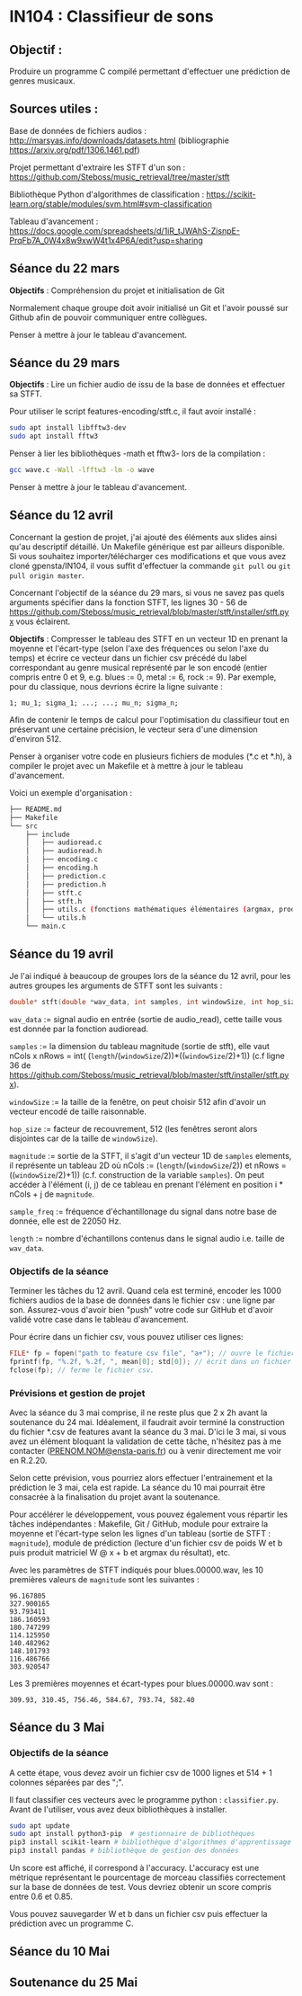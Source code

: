 # IN104 : Classifieur de sons

## Objectif :

Produire un programme C compilé permettant d'effectuer une prédiction de genres musicaux. 

## Sources utiles :

Base de données de fichiers audios : http://marsyas.info/downloads/datasets.html (bibliographie https://arxiv.org/pdf/1306.1461.pdf)


Projet permettant d'extraire les STFT d'un son : https://github.com/Steboss/music_retrieval/tree/master/stft

Bibliothèque Python d'algorithmes de classification : https://scikit-learn.org/stable/modules/svm.html#svm-classification

Tableau d'avancement : https://docs.google.com/spreadsheets/d/1iR_tJWAhS-ZisnpE-PrqFb7A_0W4x8w9xwW4t1x4P6A/edit?usp=sharing

## Séance du 22 mars

**Objectifs** : Compréhension du projet et initialisation de Git

Normalement chaque groupe doit avoir initialisé un Git et l'avoir poussé sur Github afin de pouvoir communiquer entre collègues. 

Penser à mettre à jour le tableau d'avancement.

## Séance du 29 mars

**Objectifs** : Lire un fichier audio de issu de la base de données et effectuer sa STFT.

Pour utiliser le script features-encoding/stft.c, il faut avoir installé :

```bash
sudo apt install libfftw3-dev
sudo apt install fftw3 
```

Penser à lier les bibliothèques -math et fftw3- lors de la compilation :

```bash
gcc wave.c -Wall -lfftw3 -lm -o wave
```
Penser à mettre à jour le tableau d'avancement.

## Séance du 12 avril

Concernant la gestion de projet, j'ai ajouté des éléments aux slides ainsi qu'au descriptif détaillé. Un Makefile générique est par ailleurs disponible. 
Si vous souhaitez importer/télécharger ces modifications et que vous avez cloné gpensta/IN104, il vous suffit d'effectuer la commande `git pull` ou `git pull origin master`. 

Concernant l'objectif de la séance du 29 mars, si vous ne savez pas quels arguments spécifier dans la fonction STFT, les lignes 30 - 56 de https://github.com/Steboss/music_retrieval/blob/master/stft/installer/stft.pyx vous éclairent. 

**Objectifs** : Compresser le tableau des STFT en un vecteur 1D en prenant la moyenne et l'écart-type (selon l'axe des fréquences ou selon l'axe du temps) et écrire ce vecteur dans un fichier csv précédé du label correspondant au genre musical représenté par le son encodé (entier compris entre 0 et 9, e.g. blues := 0, metal := 6, rock := 9). Par exemple, pour du classique, nous devrions écrire la ligne suivante :

```csv
1; mu_1; sigma_1; ...; ...; mu_n; sigma_n;
```

Afin de contenir le temps de calcul pour l'optimisation du classifieur tout en préservant une certaine précision, le vecteur sera d'une dimension d'environ 512.

Penser à organiser votre code en plusieurs fichiers de modules (*.c et *.h), à compiler le projet avec un Makefile et à mettre à jour le tableau d'avancement.

Voici un exemple d'organisation : 

```bash
├── README.md
├── Makefile
└── src
    ├── include
    │   ├── audioread.c 
    │   ├── audioread.h
    │   ├── encoding.c 
    │   ├── encoding.h
    │   ├── prediction.c
    │   ├── prediction.h
    │   ├── stft.c
    │   ├── stft.h
    │   ├── utils.c (fonctions mathématiques élémentaires (argmax, produit matriciel ... ))
    │   └── utils.h
    └── main.c
```

## Séance du 19 avril

Je l'ai indiqué à beaucoup de groupes lors de la séance du 12 avril, pour les autres groupes les arguments de STFT sont les suivants :

```C
double* stft(double *wav_data, int samples, int windowSize, int hop_size, double *magnitude, int sample_freq, int length)
```

`wav_data` := signal audio en entrée (sortie de audio_read), cette taille vous est donnée par la fonction audioread.

`samples` := la dimension du tableau magnitude (sortie de stft), elle vaut nCols x nRows = int( (`length`/(`windowSize`/2))*((`windowSize`/2)+1)) (c.f ligne 36 de https://github.com/Steboss/music_retrieval/blob/master/stft/installer/stft.pyx).

`windowSize` := la taille de la fenêtre, on peut choisir 512 afin d'avoir un vecteur encodé de taille raisonnable.

`hop_size` := facteur de recouvrement, 512 (les fenêtres seront alors disjointes car de la taille de `windowSize`).

`magnitude` := sortie de la STFT, il s'agit d'un vecteur 1D de `samples` elements, il représente un tableau 2D où nCols := (`length`/(`windowSize`/2)) et nRows = ((`windowSize`/2)+1)) (c.f. construction de la variable `samples`). On peut accéder à l'élément (i, j) de ce tableau en prenant l'élément en position i * nCols + j de `magnitude`. 

`sample_freq` := fréquence d'échantillonage du signal dans notre base de donnée, elle est de 22050 Hz.

`length` := nombre d'échantillons contenus dans le signal audio i.e. taille de `wav_data`.

### **Objectifs de la séance**

Terminer les tâches du 12 avril. Quand cela est terminé, encoder les 1000 fichiers audios de la base de données dans le fichier csv : une ligne par son.
Assurez-vous d'avoir bien "push" votre code sur GitHub et d'avoir validé votre case dans le tableau d'avancement.

Pour écrire dans un fichier csv, vous pouvez utiliser ces lignes: 

```C
FILE* fp = fopen("path to feature csv file", "a+"); // ouvre le fichier csv.
fprintf(fp, "%.2f, %.2f, ", mean[0]; std[0]); // écrit dans un fichier csv la moyenne et l'écart type de la première fréquence.
fclose(fp); // ferme le fichier csv.
```

### **Prévisions et gestion de projet**

Avec la séance du 3 mai comprise, il ne reste plus que 2 x 2h avant la soutenance du 24 mai.
Idéalement, il faudrait avoir terminé la construction du fichier *.csv de features avant la séance du 3 mai. 
D'ici le 3 mai, si vous avez un élément bloquant la validation de cette tâche, n'hésitez pas à me contacter (PRENOM.NOM@ensta-paris.fr) ou à venir directement me voir en R.2.20. 

Selon cette prévision, vous pourriez alors effectuer l'entrainement et la prédiction le 3 mai, cela est rapide.
La séance du 10 mai pourrait être consacrée à la finalisation du projet avant la soutenance.

Pour accélérer le développement, vous pouvez également vous répartir les tâches indépendantes : Makefile, Git / GitHub, module pour extraire la moyenne et l'écart-type selon les lignes d'un tableau (sortie de STFT : `magnitude`), module de prédiction (lecture d'un fichier csv de poids W et b puis produit matriciel W @ x + b et argmax du résultat), etc.

Avec les paramètres de STFT indiqués pour blues.00000.wav, les 10 premières valeurs de `magnitude` sont les suivantes :

```
96.167805
327.900165
93.793411
186.160593
180.747299
114.125950
140.482962
148.101793
116.486766
303.920547
```

Les 3 premières moyennes et écart-types pour blues.00000.wav sont :

```
309.93, 310.45, 756.46, 584.67, 793.74, 582.40
```

## Séance du 3 Mai


### Objectifs de la séance

A cette étape, vous devez avoir un fichier csv de 1000 lignes et 514 + 1 colonnes séparées par des ";".

Il faut classifier ces vecteurs avec le programme python : `classifier.py`. Avant de l'utiliser, vous avez deux bibliothèques à installer.

```bash
sudo apt update
sudo apt install python3-pip  # gestionnaire de bibliothèques
pip3 install scikit-learn # bibliothèque d'algorithmes d'apprentissage
pip3 install pandas # bibliothèque de gestion des données
```

Un score est affiché, il correspond à l'accuracy. L'accuracy est une métrique représentant le pourcentage de morceau classifiés correctement sur la base de données de test. Vous devriez obtenir un score compris entre 0.6 et 0.85.  

Vous pouvez sauvegarder W et b dans un fichier csv puis effectuer la prédiction avec un programme C. 

## Séance du 10 Mai

## Soutenance du 25 Mai
